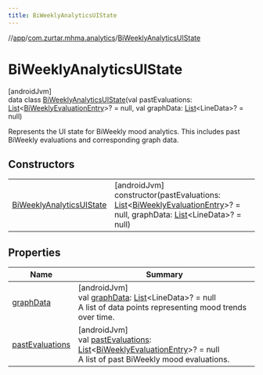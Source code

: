 ```yaml
---
title: BiWeeklyAnalyticsUIState
---
```

//[app](../../../index.html)/[com.zurtar.mhma.analytics](../index.html)/[BiWeeklyAnalyticsUIState](index.html)



# BiWeeklyAnalyticsUIState



[androidJvm]\
data class [BiWeeklyAnalyticsUIState](index.html)(val pastEvaluations: [List](https://kotlinlang.org/api/core/kotlin-stdlib/kotlin.collections/-list/index.html)&lt;[BiWeeklyEvaluationEntry](../../com.zurtar.mhma.data.models/-bi-weekly-evaluation-entry/index.html)&gt;? = null, val graphData: [List](https://kotlinlang.org/api/core/kotlin-stdlib/kotlin.collections/-list/index.html)&lt;LineData&gt;? = null)

Represents the UI state for BiWeekly mood analytics. This includes past BiWeekly evaluations and corresponding graph data.



## Constructors


| | |
|---|---|
| [BiWeeklyAnalyticsUIState](-bi-weekly-analytics-u-i-state.html) | [androidJvm]<br>constructor(pastEvaluations: [List](https://kotlinlang.org/api/core/kotlin-stdlib/kotlin.collections/-list/index.html)&lt;[BiWeeklyEvaluationEntry](../../com.zurtar.mhma.data.models/-bi-weekly-evaluation-entry/index.html)&gt;? = null, graphData: [List](https://kotlinlang.org/api/core/kotlin-stdlib/kotlin.collections/-list/index.html)&lt;LineData&gt;? = null) |


## Properties


| Name | Summary |
|---|---|
| [graphData](graph-data.html) | [androidJvm]<br>val [graphData](graph-data.html): [List](https://kotlinlang.org/api/core/kotlin-stdlib/kotlin.collections/-list/index.html)&lt;LineData&gt;? = null<br>A list of data points representing mood trends over time. |
| [pastEvaluations](past-evaluations.html) | [androidJvm]<br>val [pastEvaluations](past-evaluations.html): [List](https://kotlinlang.org/api/core/kotlin-stdlib/kotlin.collections/-list/index.html)&lt;[BiWeeklyEvaluationEntry](../../com.zurtar.mhma.data.models/-bi-weekly-evaluation-entry/index.html)&gt;? = null<br>A list of past BiWeekly mood evaluations. |
